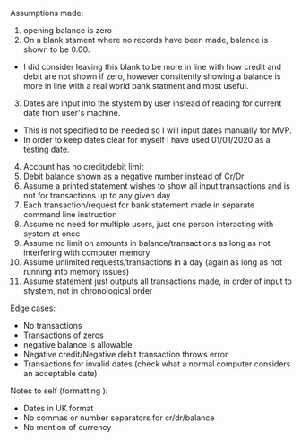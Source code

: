 Assumptions made:

1. opening balance is zero
2. On a blank stament where no records have been made, balance is shown to be 0.00. 
 - I did consider leaving this blank to be more in line with how credit and debit are not shown if zero, however consitently showing a balance is more in line with a real world bank statment and most useful.
 3. Dates are input into the stystem by user instead of reading for current date from user's machine. 
 - This is not specified to be needed so I will input dates manually for MVP. 
 - In order to keep dates clear for myself I have used 01/01/2020 as a testing date.
 4. Account has no credit/debit limit
 5. Debit balance shown as a negative number instead of Cr/Dr
 6. Assume a printed statement wishes to show all input transactions and is not for transactions up to any given day
 7. Each transaction/request for bank statement made in separate command line instruction
 8. Assume no need for multiple users, just one person interacting with system at once
 9. Assume no limit on amounts in balance/transactions as long as not interfering with computer memory
 10. Assume unlimited requests/transactions in a day (again as long as not running into memory issues)
 11. Assume statement just outputs all transactions made, in order of input to stystem, not in chronological order


 Edge cases:

 - No transactions 
 - Transactions of zeros
 - negative balance is allowable
 - Negative credit/Negative debit transaction throws error
 - Transactions for invalid dates (check what a normal computer considers an acceptable date)

 Notes to self (formatting
 ):

 - Dates in UK format
 - No commas or number separators for cr/dr/balance
 - No mention of currency

